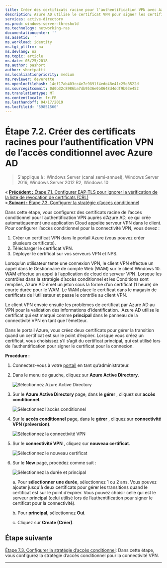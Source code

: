 ```yaml
---
title: Créer des certificats racine pour l'authentification VPN avec Azure AD
description: Azure AD utilise le certificat VPN pour signer les certificats émis pour les clients Windows 10 lors de l’authentification à Azure AD pour la connectivité VPN. Le certificat marqué comme principal est l’émetteur qui utilise Azure AD.
services: active-directory
ms.prod: windows-server-threshold
ms.technology: networking-ras
documentationcenter: ''
ms.assetid: ''
ms.workload: identity
ms.tgt_pltfrm: na
ms.devlang: na
ms.topic: article
ms.date: 05/25/2018
ms.author: pashort
author: shortpatti
ms.localizationpriority: medium
ms.reviewer: deverette
ms.openlocfilehash: 14ef17ab403cc4e7c9891f4ede48e41c25e8522d
ms.sourcegitcommit: 0d0b32c8986ba7db9536e0b8648d4ddf9b03e452
ms.translationtype: MT
ms.contentlocale: fr-FR
ms.lasthandoff: 04/17/2019
ms.locfileid: "59851560"
---
```

# <a name="step-72-create-conditional-access-root-certificates-for-vpn-authentication-with-azure-ad"></a>Étape 7.2. Créer des certificats racines pour l’authentification VPN de l’accès conditionnel avec Azure AD

>S'applique à : Windows Server (canal semi-annuel), Windows Server 2016, Windows Server 2012 R2, Windows 10

&#171;  [**Précédent :** Étape 7.1. Configurer EAP-TLS pour ignorer la vérification de la liste de révocation de certificats (CRL)](vpn-config-eap-tls-to-ignore-crl-checking.md)<br>
&#187;[ **Suivant :** Étape 7.3. Configurer la stratégie d’accès conditionnel](vpn-config-conditional-access-policy.md)

Dans cette étape, vous configurez des certificats racine de l’accès conditionnel pour l’authentification VPN auprès d’Azure AD, ce qui crée automatiquement une application Cloud appelée serveur VPN dans le client. Pour configurer l’accès conditionnel pour la connectivité VPN, vous devez :

1. Créer un certificat VPN dans le portail Azure (vous pouvez créer plusieurs certificats).
2. Télécharger le certificat VPN.
2. Déployer le certificat sur vos serveurs VPN et NPS.

Lorsqu’un utilisateur tente une connexion VPN, le client VPN effectue un appel dans le Gestionnaire de compte Web (WAM) sur le client Windows 10. WAM effectue un appel à l’application de cloud de serveur VPN. Lorsque les contrôles dans la stratégie d’accès conditionnel et les Conditions sont remplies, Azure AD émet un jeton sous la forme d’un certificat (1 heure) de courte durée pour le WAM. Le WAM place le certificat dans le magasin de certificats de l’utilisateur et passe le contrôle au client VPN.  

Le client VPN envoie ensuite les problèmes de certificat par Azure AD au VPN pour la validation des informations d’identification.  Azure AD utilise le certificat qui est marqué comme **principal** dans le panneau de la connectivité VPN en tant que l’émetteur. 

Dans le portail Azure, vous créez deux certificats pour gérer la transition quand un certificat est sur le point d’expirer. Lorsque vous créez un certificat, vous choisissez s’il s’agit du certificat principal, qui est utilisé lors de l’authentification pour signer le certificat pour la connexion.

**Procédure :**

1. Connectez-vous à votre [portail](https://portal.azure.com) en tant qu’administrateur.

2. Dans le menu de gauche, cliquez sur **Azure Active Directory**. 

    ![Sélectionnez Azure Active Directory](../../media/Always-On-Vpn/01.png)

3. Sur le **Azure Active Directory** page, dans le **gérer** , cliquez sur **accès conditionnel**.

    ![Sélectionnez l’accès conditionnel](../../media/Always-On-Vpn/02.png)

4. Sur le **accès conditionnel** page, dans le **gérer** , cliquez sur **connectivité VPN (préversion)**.

    ![Sélectionnez la connectivité VPN](../../media/Always-On-Vpn/03.png)

5. Sur le **connectivité VPN** , cliquez sur **nouveau certificat**.

    ![Sélectionnez le nouveau certificat](../../media/Always-On-Vpn/04.png)

6. Sur le **New** page, procédez comme suit :

    ![Sélectionnez la durée et principal](../../media/Always-On-Vpn/05.png)

    a. Pour **sélectionner une durée**, sélectionnez 1 ou 2 ans. Vous pouvez ajouter jusqu'à deux certificats pour gérer les transitions quand le certificat est sur le point d’expirer. Vous pouvez choisir celle qui est le serveur principal (celui utilisé lors de l’authentification pour signer le certificat pour la connectivité).

    b. Pour **principal**, sélectionnez **Oui**.

    c. Cliquez sur **Create (Créer)**.

## <a name="next-step"></a>Étape suivante
[Étape 7.3. Configurer la stratégie d’accès conditionnel](vpn-config-conditional-access-policy.md): Dans cette étape, vous configurez la stratégie d’accès conditionnel pour la connectivité VPN. 

---